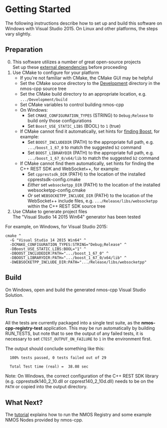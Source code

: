 # Getting Started

The following instructions describe how to set up and build this software on Windows with Visual Studio 2015.
On Linux and other platforms, the steps vary slightly.

## Preparation

0. This software utilizes a number of great open-source projects  
   Set up these [external dependencies](Dependencies.md#preparation) before proceeding
1. Use CMake to configure for your platform
   - If you're not familiar with CMake, the CMake GUI may be helpful
   - Set the CMake source directory to the [Development](../Development) directory in the nmos-cpp source tree
   - Set the CMake build directory to an appropriate location, e.g. ``.../Development/build``
   - Set CMake variables to control building nmos-cpp
   - On Windows:
     - Set ``CMAKE_CONFIGURATION_TYPES`` (STRING) to ``Debug;Release`` to build only those configurations
     - Set ``Boost_USE_STATIC_LIBS`` (BOOL) to ``1`` (true)
   - If CMake cannot find it automatically, set hints for [finding Boost](https://cmake.org/cmake/help/latest/module/FindBoost.html), for example:
     - Set ``BOOST_INCLUDEDIR`` (PATH) to the appropriate full path, e.g. ``.../boost_1_67_0`` to match the suggested ``b2`` command
     - Set ``BOOST_LIBRARYDIR`` (PATH) to the appropriate full path, e.g. ``.../boost_1_67_0/x64/lib`` to match the suggested ``b2`` command
   - If CMake cannot find them automatically, set hints for finding the C++ REST SDK and WebSocket++, for example:
     - Set ``cpprestsdk_DIR`` (PATH) to the location of the installed cpprestsdk-config.cmake
     - *Either* set ``websocketpp_DIR`` (PATH) to the location of the installed websocketpp-config.cmake
     - *Or* set ``WEBSOCKETPP_INCLUDE_DIR`` (PATH) to the location of the WebSocket++ include files, e.g. ``.../Release/libs/websocketpp`` within the C++ REST SDK source tree
2. Use CMake to generate project files  
   The "Visual Studio 14 2015 Win64" generator has been tested

For example, on Windows, for Visual Studio 2015:
```
cmake ^
  -G "Visual Studio 14 2015 Win64" ^
  -DCMAKE_CONFIGURATION_TYPES:STRING="Debug;Release" ^
  -DBoost_USE_STATIC_LIBS:BOOL="1" ^
  -DBOOST_INCLUDEDIR:PATH=".../boost_1_67_0" ^
  -DBOOST_LIBRARYDIR:PATH=".../boost_1_67_0/x64/lib" ^
  -DWEBSOCKETPP_INCLUDE_DIR:PATH=".../Release/libs/websocketpp"
```

## Build

On Windows, open and build the generated nmos-cpp Visual Studio Solution.

## Run Tests

All the tests are currently packaged into a single test suite, as the **nmos-cpp-registry-test** application.
This may be run automatically by building RUN_TESTS, but note that to see the output of any failed tests,
it is necessary to set ``CTEST_OUTPUT_ON_FAILURE`` to ``1`` in the environment first.

The output should conclude something like this:

```
  100% tests passed, 0 tests failed out of 29
  
  Total Test time (real) =  38.08 sec
```

Note: On Windows, the correct configuration of the C++ REST SDK library (e.g. cpprestsdk140_2_10.dll or cpprest140_2_10d.dll) needs to be on the ``PATH`` or copied into the output directory.

## What Next?

The [tutorial](Tutorial.md) explains how to run the NMOS Registry and some example NMOS Nodes provided by nmos-cpp.
